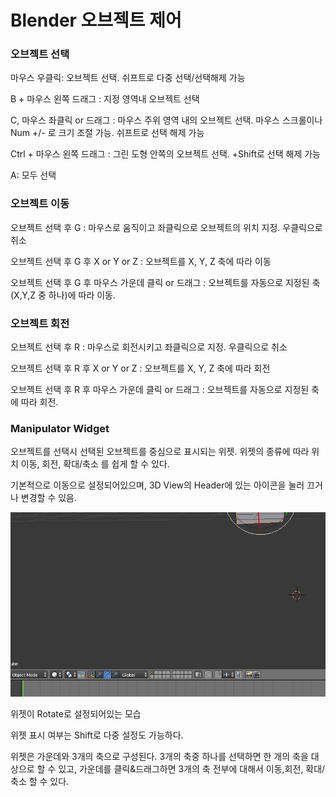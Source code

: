 # Blender 오브젝트 제어

### 오브젝트 선택

마우스 우클릭: 오브젝트 선택. 쉬프트로 다중 선택/선택해제 가능

B + 마우스 왼쪽 드래그 : 지정 영역내 오브젝트 선택

C, 마우스 좌클릭 or 드래그 : 마우스 주위 영역 내의 오브젝트 선택. 마우스 스크롤이나 Num +/- 로 크기 조절 가능. 쉬프트로 선택 해제 가능

Ctrl + 마우스 왼쪽 드래그 : 그린 도형 안쪽의 오브젝트 선택. +Shift로 선택 해제 가능

A: 모두 선택



### 오브젝트 이동

오브젝트 선택 후 G : 마우스로 움직이고 좌클릭으로 오브젝트의 위치 지정. 우클릭으로 취소

오브젝트 선택 후 G 후 X or Y or Z : 오브젝트를 X, Y, Z 축에 따라 이동

오브젝트 선택 후 G 후 마우스 가운데 클릭 or 드래그 : 오브젝트를 자동으로 지정된 축 (X,Y,Z 중 하나)에 따라 이동. 



### 오브젝트 회전

오브젝트 선택 후 R : 마우스로 회전시키고 좌클릭으로 지정. 우클릭으로 취소

오브젝트 선택 후 R 후 X or Y or Z : 오브젝트를 X, Y, Z 축에 따라 회전

오브젝트 선택 후 R 후 마우스 가운데 클릭 or 드래그 : 오브젝트를 자동으로 지정된 축에 따라 회전. 



### Manipulator Widget

오브젝트를 선택시 선택된 오브젝트를 중심으로 표시되는 위젯. 위젯의 종류에 따라 위치 이동, 회전, 확대/축소 를 쉽게 할 수 있다. 

기본적으로 이동으로 설정되어있으며, 3D View의 Header에 있는 아이콘을 눌러 끄거나 변경할 수 있음.

![image](./ManipulatorWidget.JPG)

위젯이 Rotate로 설정되어있는 모습

위젯 표시 여부는 Shift로 다중 설정도 가능하다.

위젯은 가운데와 3개의 축으로 구성된다. 3개의 축중 하나를 선택하면 한 개의 축을 대상으로 할 수 있고, 가운데를 클릭&드래그하면 3개의 축 전부에 대해서 이동,회전, 확대/축소 할 수 있다.